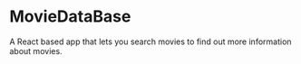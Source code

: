 # MovieDataBase
A React based app that lets you search movies to find out more information about movies.
